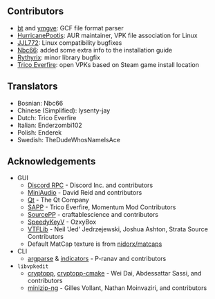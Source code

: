 ## Contributors
- [bt](https://github.com/caatge) and [ymgve](https://github.com/ymgve): GCF file format parser
- [HurricanePootis](https://github.com/HurricanePootis): AUR maintainer, VPK file association for Linux
- [JJL772](https://github.com/JJL772): Linux compatibility bugfixes
- [Nbc66](https://github.com/Nbc66): added some extra info to the installation guide
- [Rythyrix](https://github.com/Rythyrix): minor library bugfix
- [Trico Everfire](https://github.com/Trico-Everfire): open VPKs based on Steam game install location

## Translators
- Bosnian: Nbc66
- Chinese (Simplified): lysenty-jay
- Dutch: Trico Everfire
- Italian: Enderzombi102
- Polish: Enderek
- Swedish: TheDudeWhosNameIsAce

## Acknowledgements
- GUI
  - [Discord RPC](https://github.com/craftablescience/discord-rpc-clean) - Discord Inc. and contributors
  - [MiniAudio](https://github.com/mackron/miniaudio) - David Reid and contributors
  - [Qt](https://www.qt.io) - The Qt Company
  - [SAPP](https://github.com/Trico-Everfire/SteamAppPathProvider) - Trico Everfire, Momentum Mod Contributors
  - [SourcePP](https://github.com/craftablescience/sourcepp) - craftablescience and contributors
  - [SpeedyKeyV](https://github.com/ozxybox/SpeedyKeyV) - OzxyBox
  - [VTFLib](https://github.com/StrataSource/VTFLib) - Neil 'Jed' Jedrzejewski, Joshua Ashton, Strata Source Contributors
  - Default MatCap texture is from [nidorx/matcaps](https://github.com/nidorx/matcaps/blob/master/PAGE-15.md#706962_24211e_bcb6af_aca494)
- CLI
  - [argparse](https://github.com/p-ranav/argparse) & [indicators](https://github.com/p-ranav/indicators) - P-ranav and contributors
- `libvpkedit`
  - [cryptopp](https://github.com/weidai11/cryptopp), [cryptopp-cmake](https://github.com/abdes/cryptopp-cmake) - Wei Dai, Abdessattar Sassi, and contributors
  - [minizip-ng](https://github.com/zlib-ng/minizip-ng) - Gilles Vollant, Nathan Moinvaziri, and contributors
